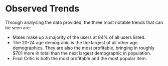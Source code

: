 # Observed Trends 
Through analysing the data provided, the three most notable trends that can be seen are: 

* Males make up a majority of the users at 84% of all users listed.
* The 20-24 age demograhic is the the largest of all other age demographics. They are also the most profitable, bringing in roughly $701 more in total than the next largest dempgraphic in population.
* Final Critic is both the most profitable and the most popular item.